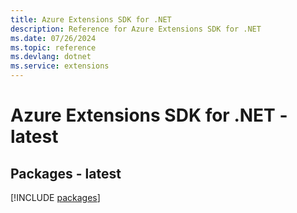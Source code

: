 ```yaml
---
title: Azure Extensions SDK for .NET
description: Reference for Azure Extensions SDK for .NET
ms.date: 07/26/2024
ms.topic: reference
ms.devlang: dotnet
ms.service: extensions
---
```

# Azure Extensions SDK for .NET - latest
## Packages - latest
[!INCLUDE [packages](extensions-index.md)]